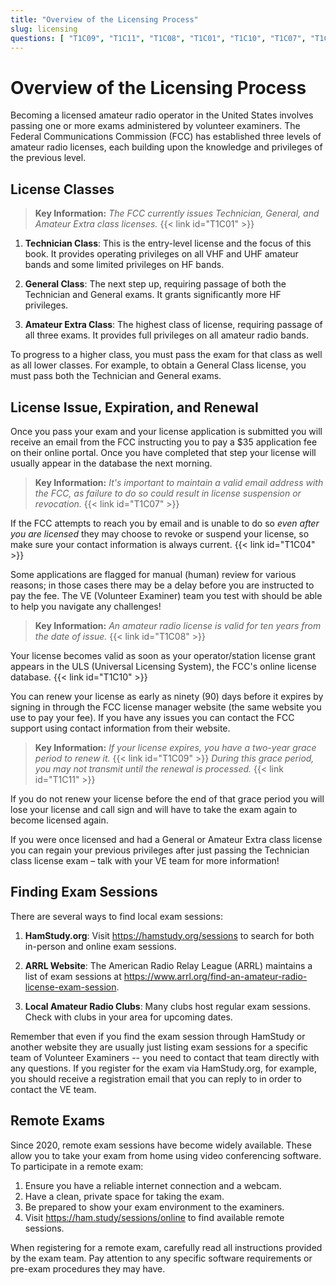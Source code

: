 ```yaml
---
title: "Overview of the Licensing Process"
slug: licensing
questions: [ "T1C09", "T1C11", "T1C08", "T1C01", "T1C10", "T1C07", "T1C04" ]
---
```


# Overview of the Licensing Process

Becoming a licensed amateur radio operator in the United States involves passing one or more exams administered by volunteer examiners. The Federal Communications Commission (FCC) has established three levels of amateur radio licenses, each building upon the knowledge and privileges of the previous level.

## License Classes

> **Key Information:** *The FCC currently issues Technician, General, and Amateur Extra class licenses.* {{< link id="T1C01" >}}

1. **Technician Class**: This is the entry-level license and the focus of this book. It provides operating privileges on all VHF and UHF amateur bands and some limited privileges on HF bands.

2. **General Class**: The next step up, requiring passage of both the Technician and General exams. It grants significantly more HF privileges.

3. **Amateur Extra Class**: The highest class of license, requiring passage of all three exams. It provides full privileges on all amateur radio bands.

To progress to a higher class, you must pass the exam for that class as well as all lower classes. For example, to obtain a General Class license, you must pass both the Technician and General exams.

## License Issue, Expiration, and Renewal

Once you pass your exam and your license application is submitted you will receive an email from the FCC instructing you to pay a $35 application fee on their online portal. Once you have completed that step your license will usually appear in the database the next morning.

> **Key Information:** *It's important to maintain a valid email address with the FCC, as failure to do so could result in license suspension or revocation.* {{< link id="T1C07" >}}

If the FCC attempts to reach you by email and is unable to do so *even after you are licensed* they may choose to revoke or suspend your license, so make sure your contact information is always current. {{< link id="T1C04" >}}

Some applications are flagged for manual (human) review for various reasons; in those cases there may be a delay before you are instructed to pay the fee. The VE (Volunteer Examiner) team you test with should be able to help you navigate any challenges!

> **Key Information:** *An amateur radio license is valid for ten years from the date of issue.* {{< link id="T1C08" >}}

Your license becomes valid as soon as your operator/station license grant appears in the ULS (Universal Licensing System), the FCC's online license database. {{< link id="T1C10" >}}

You can renew your license as early as ninety (90) days before it expires by signing in through the FCC license manager website (the same website you use to pay your fee). If you have any issues you can contact the FCC support using contact information from their website.

> **Key Information:** *If your license expires, you have a two-year grace period to renew it.* {{< link id="T1C09" >}} *During this grace period, you may not transmit until the renewal is processed.* {{< link id="T1C11" >}}

If you do not renew your license before the end of that grace period you will lose your license and call sign and will have to take the exam again to become licensed again.

If you were once licensed and had a General or Amateur Extra class license you can regain your previous privileges after just passing the Technician class license exam – talk with your VE team for more information!

## Finding Exam Sessions

There are several ways to find local exam sessions:

1. **HamStudy.org**: Visit https://hamstudy.org/sessions to search for both in-person and online exam sessions.

2. **ARRL Website**: The American Radio Relay League (ARRL) maintains a list of exam sessions at https://www.arrl.org/find-an-amateur-radio-license-exam-session.

3. **Local Amateur Radio Clubs**: Many clubs host regular exam sessions. Check with clubs in your area for upcoming dates.

Remember that even if you find the exam session through HamStudy or another website they are usually just listing exam sessions for a specific team of Volunteer Examiners -- you need to contact that team directly with any questions. If you register for the exam via HamStudy.org, for example, you should receive a registration email that you can reply to in order to contact the VE team.

## Remote Exams

Since 2020, remote exam sessions have become widely available. These allow you to take your exam from home using video conferencing software. To participate in a remote exam:

1. Ensure you have a reliable internet connection and a webcam.
2. Have a clean, private space for taking the exam.
3. Be prepared to show your exam environment to the examiners.
4. Visit https://ham.study/sessions/online to find available remote sessions.

When registering for a remote exam, carefully read all instructions provided by the exam team. Pay attention to any specific software requirements or pre-exam procedures they may have.
